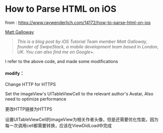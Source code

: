 # How to Parse HTML on iOS

from : https://www.raywenderlich.com/14172/how-to-parse-html-on-ios

[Matt Galloway](https://www.raywenderlich.com/?page_id=9#mattgalloway)

> *This is a blog post by iOS Tutorial Team member Matt Galloway, founder of SwipeStack, a mobile development team based in London, UK. You can also find me on Google+.*

I refer to the above code, and made some modifications

#### modify：

Change HTTP for HTTPS  

Set the imageView's UITableViewCell to the relevant author's Avatar, Also need to optimize performance 



更改HTTP链接为HTTPS

设置UITableViewCell的imageView为相关作者头像，但是还需要优化性能，因为每一次调用cell都需要转换，应该在ViewDidLoad中完成

